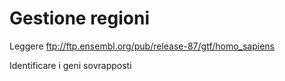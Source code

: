 # Gestione regioni 

Leggere
ftp://ftp.ensembl.org/pub/release-87/gtf/homo_sapiens 

Identificare i geni sovrapposti

